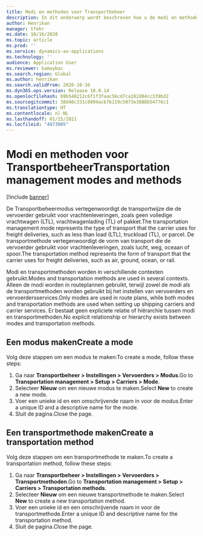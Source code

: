 ```yaml
---
title: Modi en methoden voor Transportbeheer
description: In dit onderwerp wordt beschreven hoe u de modi en methoden voor Transportbeheer instelt.
author: Henrikan
manager: tfehr
ms.date: 10/16/2020
ms.topic: article
ms.prod: ''
ms.service: dynamics-ax-applications
ms.technology: ''
audience: Application User
ms.reviewer: kamaybac
ms.search.region: Global
ms.author: henrikan
ms.search.validFrom: 2020-10-16
ms.dyn365.ops.version: Release 10.0.14
ms.openlocfilehash: b9b548212c6f1f3faac56cd7ca182d84cc339bd2
ms.sourcegitcommit: 38d40c331c8894acb7b119c5073e3088b54776c1
ms.translationtype: HT
ms.contentlocale: nl-NL
ms.lasthandoff: 01/15/2021
ms.locfileid: "4973905"
---
```

# <a name="transportation-management-modes-and-methods"></a><span data-ttu-id="6f298-103">Modi en methoden voor Transportbeheer</span><span class="sxs-lookup"><span data-stu-id="6f298-103">Transportation management modes and methods</span></span>

[!include [banner](../includes/banner.md)]

<span data-ttu-id="6f298-104">De Transportbeheermodus vertegenwoordigt de transportwijze die de vervoerder gebruikt voor vrachtenleveringen, zoals geen volledige vrachtwagen (LTL), vrachtwagenlading (TL) of pakket.</span><span class="sxs-lookup"><span data-stu-id="6f298-104">The transportation management  mode represents the type of transport that the carrier uses for freight deliveries, such as less than load (LTL), truckload (TL), or parcel.</span></span> <span data-ttu-id="6f298-105">De transportmethode vertegenwoordigt de vorm van transport die de vervoerder gebruikt voor vrachtenleveringen, zoals lucht, weg, oceaan of spoor.</span><span class="sxs-lookup"><span data-stu-id="6f298-105">The transportation method represents the form of transport that the carrier uses for freight deliveries, such as air, ground, ocean, or rail.</span></span>

<span data-ttu-id="6f298-106">Modi en transportmethoden worden in verschillende contexten gebruikt.</span><span class="sxs-lookup"><span data-stu-id="6f298-106">Modes and transportation methods are used in several contexts.</span></span> <span data-ttu-id="6f298-107">Alleen de modi worden in routeplannen gebruikt, terwijl zowel de modi als de transportmethoden worden gebruikt bij het instellen van vervoerders en vervoerdersservices.</span><span class="sxs-lookup"><span data-stu-id="6f298-107">Only modes are used in route plans, while both modes and transportation methods are used when setting up shipping carriers and carrier services.</span></span> <span data-ttu-id="6f298-108">Er bestaat geen expliciete relatie of hiërarchie tussen modi en transportmethoden.</span><span class="sxs-lookup"><span data-stu-id="6f298-108">No explicit relationship or hierarchy exists between modes and transportation methods.</span></span>

## <a name="create-a-mode"></a><span data-ttu-id="6f298-109">Een modus maken</span><span class="sxs-lookup"><span data-stu-id="6f298-109">Create a mode</span></span>

<span data-ttu-id="6f298-110">Volg deze stappen om een modus te maken:</span><span class="sxs-lookup"><span data-stu-id="6f298-110">To create a mode, follow these steps:</span></span>

1. <span data-ttu-id="6f298-111">Ga naar **Transportbeheer \> Instellingen \> Vervoerders \> Modus**.</span><span class="sxs-lookup"><span data-stu-id="6f298-111">Go to **Transportation management \> Setup \> Carriers \> Mode**.</span></span>
1. <span data-ttu-id="6f298-112">Selecteer **Nieuw** om een nieuwe modus te maken.</span><span class="sxs-lookup"><span data-stu-id="6f298-112">Select **New** to create a new mode.</span></span>
1. <span data-ttu-id="6f298-113">Voer een unieke id en een omschrijvende naam in voor de modus.</span><span class="sxs-lookup"><span data-stu-id="6f298-113">Enter a unique ID and a descriptive name for the mode.</span></span>
1. <span data-ttu-id="6f298-114">Sluit de pagina.</span><span class="sxs-lookup"><span data-stu-id="6f298-114">Close the page.</span></span>

## <a name="create-a-transportation-method"></a><span data-ttu-id="6f298-115">Een transportmethode maken</span><span class="sxs-lookup"><span data-stu-id="6f298-115">Create a transportation method</span></span>

<span data-ttu-id="6f298-116">Volg deze stappen om een transportmethode te maken.</span><span class="sxs-lookup"><span data-stu-id="6f298-116">To create a transportation method, follow these steps:</span></span>

1. <span data-ttu-id="6f298-117">Ga naar **Transportbeheer \> Instellingen \> Vervoerders \> Transportmethoden**.</span><span class="sxs-lookup"><span data-stu-id="6f298-117">Go to **Transportation management \> Setup \> Carriers \> Transportation methods**.</span></span>
1. <span data-ttu-id="6f298-118">Selecteer **Nieuw** om een nieuwe transportmethode te maken.</span><span class="sxs-lookup"><span data-stu-id="6f298-118">Select **New** to create a new transportation method.</span></span>
1. <span data-ttu-id="6f298-119">Voer een unieke id en een omschrijvende naam in voor de transportmethode.</span><span class="sxs-lookup"><span data-stu-id="6f298-119">Enter a unique ID and descriptive name for the transportation method.</span></span>
1. <span data-ttu-id="6f298-120">Sluit de pagina.</span><span class="sxs-lookup"><span data-stu-id="6f298-120">Close the page.</span></span>
